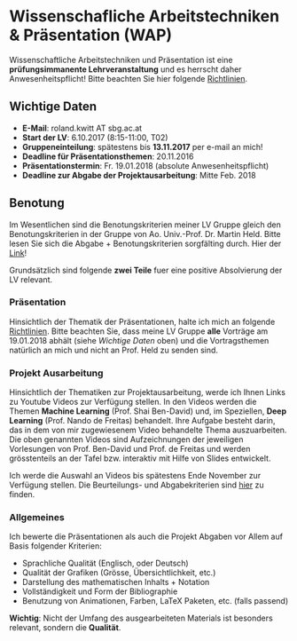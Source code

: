 # Wissenschafliche Arbeitstechniken & Präsentation (WAP)

Wissenschaftliche Arbeitstechniken und Präsentation ist eine **prüfungsimmanente Lehrveranstaltung** und es herrscht daher Anwesenheitspflicht! Bitte beachten
Sie hier folgende [Richtlinien](https://www.cosy.sbg.ac.at/~held/teaching/wiss_arbeiten/beurteilung.html).

## Wichtige Daten

- **E-Mail**: roland.kwitt AT sbg.ac.at
- **Start der LV**: 6.10.2017 (8:15-11:00, T02)
- **Gruppeneinteilung**: spätestens bis **13.11.2017** per e-mail an mich!
- **Deadline für Präsentationsthemen**: 20.11.2016
- **Präsentationstermin**: Fr. 19.01.2018 (absolute Anwesenheitspflicht)
- **Deadline zur Abgabe der Projektausarbeitung**: Mitte Feb. 2018

## Benotung

Im Wesentlichen sind die Benotungskriterien meiner LV Gruppe gleich den
Benotungskriterien in der Gruppe von Ao. Univ.-Prof. Dr. Martin Held.
Bitte lesen Sie sich die Abgabe + Benotungskriterien sorgfälting durch.
Hier der [Link](https://www.cosy.sbg.ac.at/~held/teaching/wiss_arbeiten/wiss_arbeiten.html)!

Grundsätzlich sind folgende **zwei Teile** fuer eine positive Absolvierung der LV
relevant.

### Präsentation

Hinsichtlich der Thematik der Präsentationen, halte ich mich an folgende
[Richtlinien](https://www.cosy.sbg.ac.at/~held/teaching/wiss_arbeiten/vortraege.html).
Bitte beachten Sie, dass meine LV Gruppe **alle** Vorträge am 19.01.2018
abhält (siehe *Wichtige Daten* oben) und die Vortragsthemen natürlich an mich
und nicht an Prof. Held zu senden sind.

### Projekt Ausarbeitung

Hinsichtlich der Thematiken zur Projektausarbeitung, werde ich Ihnen Links
zu Youtube Videos zur Verfügung stellen. In den Videos werden die Themen
**Machine Learning** (Prof. Shai Ben-David) und, im Speziellen, **Deep Learning**  (Prof. Nando de Freitas) behandelt. Ihre Aufgabe besteht darin, das in dem
von mir zugewiesenem Video behandelte Thema auszuarbeiten. Die oben genannten
Videos sind Aufzeichnungen der jeweiligen Vorlesungen von Prof. Ben-David und
Prof. de Freitas und werden grösstenteils an der Tafel bzw. interaktiv mit
Hilfe von Slides entwickelt.

Ich werde die Auswahl an Videos bis spätestens Ende November zur Verfügung
stellen. Die Beurteilungs- und Abgabekriterien sind [hier](https://www.cosy.sbg.ac.at/~held/teaching/wiss_arbeiten/abgabe.html) zu finden.

### Allgemeines

Ich bewerte die Präsentationen als auch die Projekt Abgaben vor Allem auf
Basis folgender Kriterien:

- Sprachliche Qualität (Englisch, oder Deutsch)
- Qualität der Grafiken (Grösse, Übersichtlichkeit, etc.)
- Darstellung des mathematischen Inhalts + Notation
- Vollständigkeit und Form der Bibliographie
- Benutzung von Animationen, Farben, LaTeX Paketen, etc. (falls passend)

**Wichtig**: Nicht der Umfang des ausgearbeiteten Materials ist besonders
relevant, sondern die **Qualität**.
